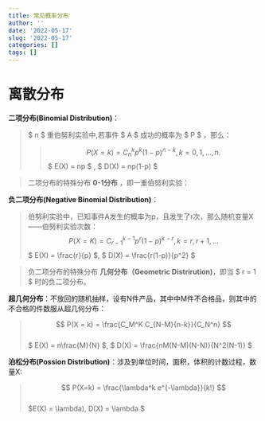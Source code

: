 ```yaml
---
title: 常见概率分布
author: ''
date: '2022-05-17'
slug: '2022-05-17'
categories: []
tags: []
---
```

<script type="text/x-mathjax-config">
MathJax.Hub.Config({
  tex2jax: {
    inlineMath: [['$','$'], ['\\(','\\)']]
  }
});
</script>

# 离散分布

**二项分布(Binomial Distribution)**：
> $ n $ 重伯努利实验中,若事件 $ A $ 成功的概率为 $ P $ ，那么：
>> $$ P(X = k) = C_n^k p^k(1-p)^{n-k}, k = 0,1,...,n. $$
> $ E(X) = np $ , $ D(X) = np(1-p) $

> 二项分布的特殊分布 **0-1分布** ，即一重伯努利实验：

**负二项分布(Negative Binomial Distribution)**：
> 伯努利实验中，已知事件A发生的概率为p，且发生了r次，那么随机变量X——伯努利实验次数：
> $$ P(X = K) = C_{r-1}^{k-1}p^r(1-p)^{k-r}, k = r,r+1,... $$
> $ E(X) = \frac{r}{p} $, $ D(X) = \frac{r(1-p)}{p^2} $

> 负二项分布的特殊分布  **几何分布（Geometric Distrirution)**，即当 $ r = 1 $ 时的负二项分布。

**超几何分布**：不放回的随机抽样，设有N件产品，其中中M件不合格品，则其中的不合格的件数服从超几何分布： 
> $$ P(X = k) = \frac{C_M^K C_{N-M}{n-k}}{C_N^n} $$  
> $ E(X) = n\frac{M}{N} $, $ D(X) = \frac{nM(N-M)(N-N)}{N^2(N-1)} $

**泊松分布(Possion Distribution)**：涉及到单位时间，面积，体积的计数过程，数量X:
> $$ P(X=k) = \frac{\lambda^k e^{-\lambda}}{k!}  $$  
> $E(X) = \lambda), D(X) = \lambda $
